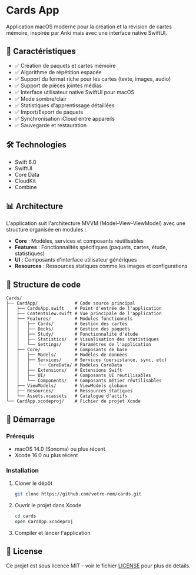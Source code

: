# Cards App

Application macOS moderne pour la création et la révision de cartes mémoire, inspirée par Anki mais avec une interface native SwiftUI.

## 🚀 Caractéristiques

- ✅ Création de paquets et cartes mémoire
- ✅ Algorithme de répétition espacée
- ✅ Support du format riche pour les cartes (texte, images, audio)
- ✅ Support de pièces jointes médias
- ✅ Interface utilisateur native SwiftUI pour macOS
- ✅ Mode sombre/clair
- ✅ Statistiques d'apprentissage détaillées
- ✅ Import/Export de paquets
- ✅ Synchronisation iCloud entre appareils
- ✅ Sauvegarde et restauration

## 🛠️ Technologies

- Swift 6.0
- SwiftUI
- Core Data
- CloudKit
- Combine

## 📊 Architecture

L'application suit l'architecture MVVM (Model-View-ViewModel) avec une structure organisée en modules :

- **Core** : Modèles, services et composants réutilisables
- **Features** : Fonctionnalités spécifiques (paquets, cartes, étude, statistiques)
- **UI** : Composants d'interface utilisateur génériques
- **Resources** : Ressources statiques comme les images et configurations

## 🧩 Structure de code

```
Cards/
├── CardApp/              # Code source principal
│   ├── CardsApp.swift    # Point d'entrée de l'application
│   ├── ContentView.swift # Vue principale de l'application
│   ├── Features/         # Modules fonctionnels
│   │   ├── Cards/        # Gestion des cartes
│   │   ├── Decks/        # Gestion des paquets
│   │   ├── Study/        # Fonctionnalité d'étude
│   │   ├── Statistics/   # Visualisation des statistiques
│   │   └── Settings/     # Paramètres de l'application
│   ├── Core/             # Composants de base
│   │   ├── Models/       # Modèles de données
│   │   ├── Services/     # Services (persistance, sync, etc)
│   │   │   └── CoreData/ # Modèles CoreData
│   │   ├── Extensions/   # Extensions Swift
│   │   ├── UI/           # Composants UI réutilisables
│   │   └── Components/   # Composants métier réutilisables
│   ├── ViewModels/       # ViewModels globaux
│   ├── Resources/        # Ressources statiques
│   └── Assets.xcassets   # Catalogue d'actifs
└── CardApp.xcodeproj/    # Fichier de projet Xcode
```

## 🚀 Démarrage

### Prérequis

- macOS 14.0 (Sonoma) ou plus récent
- Xcode 16.0 ou plus récent

### Installation

1. Cloner le dépôt
   ```bash
   git clone https://github.com/votre-nom/cards.git
   ```

2. Ouvrir le projet dans Xcode
   ```bash
   cd cards
   open CardApp.xcodeproj
   ```

3. Compiler et lancer l'application

## 📝 License

Ce projet est sous licence MIT - voir le fichier [LICENSE](LICENSE) pour plus de détails. 